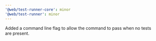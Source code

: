```yaml
---
'@web/test-runner-core': minor
'@web/test-runner': minor
---
```


Added a command line flag to allow the command to pass when no tests are present.
